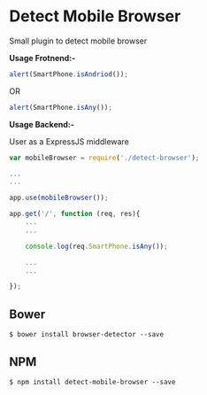 Detect Mobile Browser
=====================

Small plugin to detect mobile browser 

**Usage Frotnend:-**

```javascript
alert(SmartPhone.isAndriod());
```

OR

```javascript
alert(SmartPhone.isAny());
```

**Usage Backend:-**

User as a ExpressJS middleware

```javascript
var mobileBrowser = require('./detect-browser');

...
...

app.use(mobileBrowser());

app.get('/', function (req, res){
    ...
    ...

    console.log(req.SmartPhone.isAny());

    ...
    ...

});

```



## Bower

    $ bower install browser-detector --save

## NPM

    $ npm install detect-mobile-browser --save